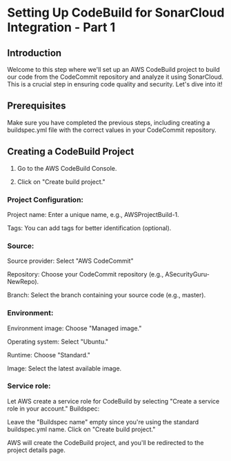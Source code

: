 # Setting Up CodeBuild for SonarCloud Integration - Part 1

## Introduction
Welcome to this step where we'll set up an AWS CodeBuild project to build our code from the CodeCommit repository and analyze it using SonarCloud. This is a crucial step in ensuring code quality and security. Let's dive into it!

## Prerequisites
Make sure you have completed the previous steps, including creating a buildspec.yml file with the correct values in your CodeCommit repository.

## Creating a CodeBuild Project
1. Go to the AWS CodeBuild Console.

2. Click on "Create build project."

### Project Configuration:
Project name: Enter a unique name, e.g., AWSProjectBuild-1.

Tags: You can add tags for better identification (optional).

### Source:
Source provider: Select "AWS CodeCommit"

Repository: Choose your CodeCommit repository (e.g., ASecurityGuru-NewRepo).

Branch: Select the branch containing your source code (e.g., master).

### Environment:
Environment image: Choose "Managed image."

Operating system: Select "Ubuntu."

Runtime: Choose "Standard."

Image: Select the latest available image.

### Service role:

Let AWS create a service role for CodeBuild by selecting "Create a service role in your account."
Buildspec:

Leave the "Buildspec name" empty since you're using the standard buildspec.yml name.
Click on "Create build project."

AWS will create the CodeBuild project, and you'll be redirected to the project details page.
